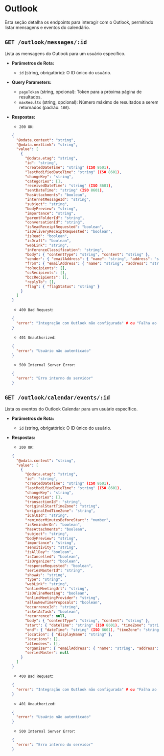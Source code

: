 # Outlook

Esta seção detalha os endpoints para interagir com o Outlook, permitindo listar mensagens e eventos do calendário.

## `GET /outlook/messages/:id`

Lista as mensagens do Outlook para um usuário específico.

- **Parâmetros de Rota:**
  *   `id` (string, obrigatório): O ID único do usuário.

- **Query Parameters:**
  *   `pageToken` (string, opcional): Token para a próxima página de resultados.
  *   `maxResults` (string, opcional): Número máximo de resultados a serem retornados (padrão: `100`).

- **Respostas:**
  *   `200 OK`:
    ```json
    {
      "@odata.context": "string",
      "@odata.nextLink": "string",
      "value": [
        {
          "@odata.etag": "string",
          "id": "string",
          "createdDateTime": "string" (ISO 8601),
          "lastModifiedDateTime": "string" (ISO 8601),
          "changeKey": "string",
          "categories": [],
          "receivedDateTime": "string" (ISO 8601),
          "sentDateTime": "string" (ISO 8601),
          "hasAttachments": "boolean",
          "internetMessageId": "string",
          "subject": "string",
          "bodyPreview": "string",
          "importance": "string",
          "parentFolderId": "string",
          "conversationId": "string",
          "isReadReceiptRequested": "boolean",
          "isDeliveryReceiptRequested": "boolean",
          "isRead": "boolean",
          "isDraft": "boolean",
          "webLink": "string",
          "inferenceClassification": "string",
          "body": { "contentType": "string", "content": "string" },
          "sender": { "emailAddress": { "name": "string", "address": "string" } },
          "from": { "emailAddress": { "name": "string", "address": "string" } },
          "toRecipients": [],
          "ccRecipients": [],
          "bccRecipients": [],
          "replyTo": [],
          "flag": { "flagStatus": "string" }
        }
      ]
    }
    ```
  *   `400 Bad Request`:
    ```json
    {
      "error": "Integração com Outlook não configurada" # ou "Falha ao acessar Outlook"
    }
    ```
  *   `401 Unauthorized`:
    ```json
    {
      "error": "Usuário não autenticado"
    }
    ```
  *   `500 Internal Server Error`:
    ```json
    {
      "error": "Erro interno do servidor"
    }
    ```

## `GET /outlook/calendar/events/:id`

Lista os eventos do Outlook Calendar para um usuário específico.

- **Parâmetros de Rota:**
  *   `id` (string, obrigatório): O ID único do usuário.

- **Respostas:**
  *   `200 OK`:
    ```json
    {
      "@odata.context": "string",
      "value": [
        {
          "@odata.etag": "string",
          "id": "string",
          "createdDateTime": "string" (ISO 8601),
          "lastModifiedDateTime": "string" (ISO 8601),
          "changeKey": "string",
          "categories": [],
          "transactionId": "string",
          "originalStartTimeZone": "string",
          "originalEndTimeZone": "string",
          "iCalUId": "string",
          "reminderMinutesBeforeStart": "number",
          "isReminderOn": "boolean",
          "hasAttachments": "boolean",
          "subject": "string",
          "bodyPreview": "string",
          "importance": "string",
          "sensitivity": "string",
          "isAllDay": "boolean",
          "isCancelled": "boolean",
          "isOrganizer": "boolean",
          "responseRequested": "boolean",
          "seriesMasterId": "string",
          "showAs": "string",
          "type": "string",
          "webLink": "string",
          "onlineMeetingUrl": "string",
          "isOnlineMeeting": "boolean",
          "onlineMeetingProvider": "string",
          "allowNewTimeProposals": "boolean",
          "occurrenceId": "string",
          "isSetAsTask": "boolean",
          "recurrence": null,
          "body": { "contentType": "string", "content": "string" },
          "start": { "dateTime": "string" (ISO 8601), "timeZone": "string" },
          "end": { "dateTime": "string" (ISO 8601), "timeZone": "string" },
          "location": { "displayName": "string" },
          "locations": [],
          "attendees": [],
          "organizer": { "emailAddress": { "name": "string", "address": "string" } },
          "seriesMaster": null
        }
      ]
    }
    ```
  *   `400 Bad Request`:
    ```json
    {
      "error": "Integração com Outlook não configurada" # ou "Falha ao acessar Outlook Calendar"
    }
    ```
  *   `401 Unauthorized`:
    ```json
    {
      "error": "Usuário não autenticado"
    }
    ```
  *   `500 Internal Server Error`:
    ```json
    {
      "error": "Erro interno do servidor"
    }
    ```
